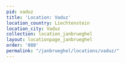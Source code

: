 ```yaml
---
pid: vaduz
title: 'Location: Vaduz'
location_country: Liechtenstein
location_city: Vaduz
collection: location_janbrueghel
layout: locationpage_janbrueghel
order: '080'
permalink: "/janbrueghel/locations/vaduz/"
---
```

